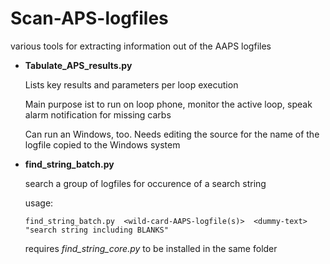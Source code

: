 # Scan-APS-logfiles
various tools for extracting information out of the AAPS logfiles

- **Tabulate_APS_results.py** 
  
  Lists key results and parameters per loop execution
  
  Main purpose ist to run on loop phone, monitor the active loop, speak alarm notification for missing carbs
  
  Can run an Windows, too. Needs editing the source for the name of the logfile copied to the Windows system

- **find_string_batch.py**

  search a group of logfiles for occurence of a search string
  
  usage:
  ```
  find_string_batch.py  <wild-card-AAPS-logfile(s)>  <dummy-text>  "search string including BLANKS"
  ```
  requires *find_string_core.py* to be installed in the same folder
